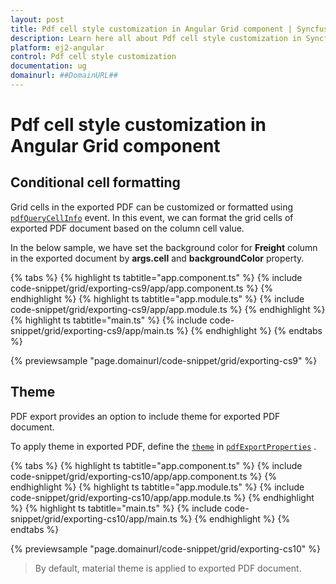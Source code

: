 ```yaml
---
layout: post
title: Pdf cell style customization in Angular Grid component | Syncfusion
description: Learn here all about Pdf cell style customization in Syncfusion Angular Grid component of Syncfusion Essential JS 2 and more.
platform: ej2-angular
control: Pdf cell style customization 
documentation: ug
domainurl: ##DomainURL##
---
```


# Pdf cell style customization in Angular Grid component

## Conditional cell formatting

Grid cells in the exported PDF can be customized or formatted using [`pdfQueryCellInfo`](https://ej2.syncfusion.com/angular/documentation/api/grid/#pdfquerycellinfo) event. In this event, we can format the grid cells of exported PDF document based on the column cell value.

In the below sample, we have set the background color for **Freight** column in the exported document by **args.cell** and **backgroundColor** property.

{% tabs %}
{% highlight ts tabtitle="app.component.ts" %}
{% include code-snippet/grid/exporting-cs9/app/app.component.ts %}
{% endhighlight %}
{% highlight ts tabtitle="app.module.ts" %}
{% include code-snippet/grid/exporting-cs9/app/app.module.ts %}
{% endhighlight %}
{% highlight ts tabtitle="main.ts" %}
{% include code-snippet/grid/exporting-cs9/app/main.ts %}
{% endhighlight %}
{% endtabs %}
  
{% previewsample "page.domainurl/code-snippet/grid/exporting-cs9" %}

## Theme

PDF export provides an option to include theme for exported PDF document.

To apply theme in exported PDF, define the [`theme`](https://ej2.syncfusion.com/angular/documentation/api/grid/pdfExportProperties/#theme) in [`pdfExportProperties`](https://ej2.syncfusion.com/angular/documentation/api/grid/pdfExportProperties/) .

{% tabs %}
{% highlight ts tabtitle="app.component.ts" %}
{% include code-snippet/grid/exporting-cs10/app/app.component.ts %}
{% endhighlight %}
{% highlight ts tabtitle="app.module.ts" %}
{% include code-snippet/grid/exporting-cs10/app/app.module.ts %}
{% endhighlight %}
{% highlight ts tabtitle="main.ts" %}
{% include code-snippet/grid/exporting-cs10/app/main.ts %}
{% endhighlight %}
{% endtabs %}
  
{% previewsample "page.domainurl/code-snippet/grid/exporting-cs10" %}

> By default, material theme is applied to exported PDF document.